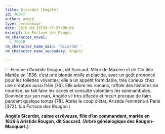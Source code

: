 ```yaml
---
title: Sicardot (Angèle)
id: 76077
author: admin
type: personnage
date: 2010-03-16T08:37:57+00:00
excerpt: La Fortune des Rougon
rm_character_novel:
  - 75928
rm_character_name_main: 'Sicardot '
rm_character_name_secondary: Angèle

---
```

— Femme d&rsquo;Aristide Rougon, dit Saccard. Mère de Maxime et de Clotilde. Mariée en 1836, c&rsquo;est une blonde molle et placide, avec un goût prononcé pour les toilettes voyantes; elle a un appétit formidable, très curieux chez une créature aussi frêle [76]. Elle adore les romans, raffole des histoires de nourrice, se fait faire les caries et consulte volontiers les somnambules. Dominée par son mari, Angèle vil très effacée et meurt presque de faim pendant quelque temps [78]. Après le coup d&rsquo;état, Aristide l&rsquo;emmène à Paris [372]. _(La Fortune des Rougon.)_

__Angèle Sicardot, calme et rêveuse, fille d&rsquo;un commandant, mariée en 1836 à Aristide Rougon, dit Saccard. (Arbre généalogique des Rougon-Macquart.)__